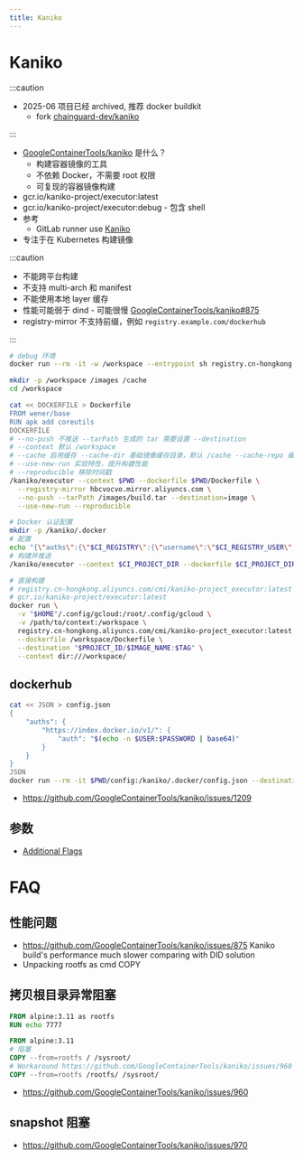```yaml
---
title: Kaniko
---
```


# Kaniko

:::caution

- 2025-06 项目已经 archived, 推荐 docker buildkit
  - fork [chainguard-dev/kaniko](https://github.com/chainguard-dev/kaniko)

:::

- [GoogleContainerTools/kaniko](https://github.com/GoogleContainerTools/kaniko) 是什么？
  - 构建容器镜像的工具
  - 不依赖 Docker，不需要 root 权限
  - 可复现的容器镜像构建
- gcr.io/kaniko-project/executor:latest
- gcr.io/kaniko-project/executor:debug - 包含 shell
- 参考
  - GitLab runner use [Kaniko](https://docs.gitlab.com/ee/ci/docker/using_kaniko.html)
- 专注于在 Kubernetes 构建镜像

:::caution

- 不能跨平台构建
- 不支持 multi-arch 和 manifest
- 不能使用本地 layer 缓存
- 性能可能弱于 dind - 可能很慢 [GoogleContainerTools/kaniko#875](https://github.com/GoogleContainerTools/kaniko/issues/875)
- registry-mirror 不支持前缀，例如 `registry.example.com/dockerhub`

:::

<!-- docker run -v $(pwd):/workspace gcr.io/kaniko-project/warmer:latest --cache-dir=/workspace/cache --image=<image to cache> --image=<another image to cache> -->
<!--
crane copy gcr.io/kaniko-project/executor:debug registry.cn-hongkong.aliyuncs.com/cmi/kaniko-project_executor:debug
crane copy gcr.io/kaniko-project/executor registry.cn-hongkong.aliyuncs.com/cmi/kaniko-project_executor
-->

```bash
# debug 环境
docker run --rm -it -w /workspace --entrypoint sh registry.cn-hongkong.aliyuncs.com/cmi/kaniko-project_executor:debug

mkdir -p /workspace /images /cache
cd /workspace

cat << DOCKERFILE > Dockerfile
FROM wener/base
RUN apk add coreutils
DOCKERFILE
# --no-push 不推送 --tarPath 生成的 tar 需要设置 --destination
# --context 默认 /workspace
# --cache 启用缓存 --cache-dir 基础镜像缓存目录，默认 /cache --cache-repo 缓存仓库
# --use-new-run 实验特性，提升构建性能
# --reproducible 移除时间戳
/kaniko/executor --context $PWD --dockerfile $PWD/Dockerfile \
  --registry-mirror hbcvocvo.mirror.aliyuncs.com \
  --no-push --tarPath /images/build.tar --destination=image \
  --use-new-run --reproducible

# Docker 认证配置
mkdir -p /kaniko/.docker
# 配置
echo "{\"auths\":{\"$CI_REGISTRY\":{\"username\":\"$CI_REGISTRY_USER\",\"password\":\"$CI_REGISTRY_PASSWORD\"}}}" > /kaniko/.docker/config.json
# 构建并推送
/kaniko/executor --context $CI_PROJECT_DIR --dockerfile $CI_PROJECT_DIR/Dockerfile --destination $CI_REGISTRY_IMAGE:$CI_COMMIT_TAG

# 直接构建
# registry.cn-hongkong.aliyuncs.com/cmi/kaniko-project_executor:latest
# gcr.io/kaniko-project/executor:latest
docker run \
  -v "$HOME"/.config/gcloud:/root/.config/gcloud \
  -v /path/to/context:/workspace \
  registry.cn-hongkong.aliyuncs.com/cmi/kaniko-project_executor:latest \
  --dockerfile /workspace/Dockerfile \
  --destination "$PROJECT_ID/$IMAGE_NAME:$TAG" \
  --context dir:///workspace/
```

## dockerhub

```bash
cat << JSON > config.json
{
	"auths": {
		"https://index.docker.io/v1/": {
			"auth": "$(echo -n $USER:$PASSWORD | base64)"
		}
	}
}
JSON
docker run --rm -it $PWD/config:/kaniko/.docker/config.json --destination=yourimagename
```

- https://github.com/GoogleContainerTools/kaniko/issues/1209

## 参数

- [Additional Flags](https://github.com/GoogleContainerTools/kaniko#additional-flags)

# FAQ

## 性能问题

- https://github.com/GoogleContainerTools/kaniko/issues/875
  Kaniko build's performance much slower comparing with DID solution
- Unpacking rootfs as cmd COPY

## 拷贝根目录异常阻塞

```dockerfile
FROM alpine:3.11 as rootfs
RUN echo 7777

FROM alpine:3.11
# 阻塞
COPY --from=rootfs / /sysroot/
# Workaround https://github.com/GoogleContainerTools/kaniko/issues/960
COPY --from=rootfs /rootfs/ /sysroot/
```

- https://github.com/GoogleContainerTools/kaniko/issues/960

## snapshot 阻塞

- https://github.com/GoogleContainerTools/kaniko/issues/970
